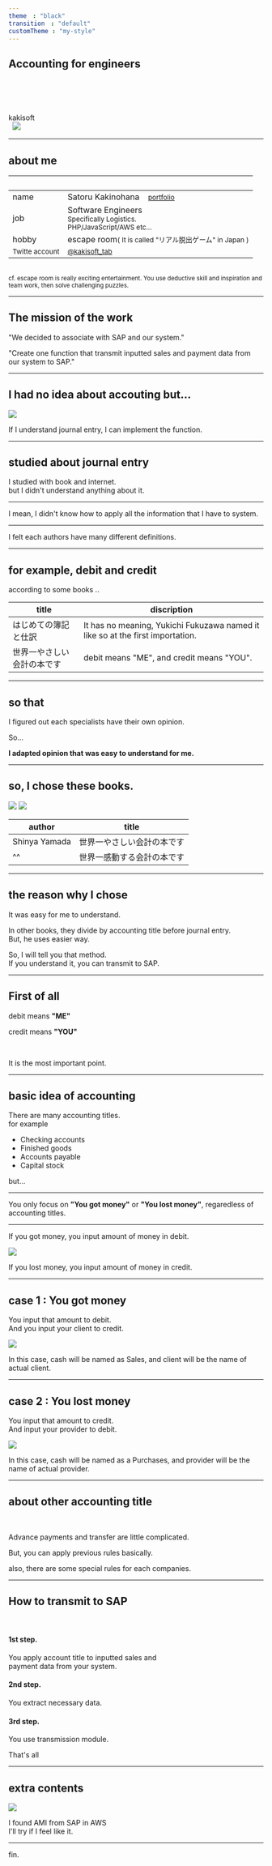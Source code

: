 ```yaml
---
theme　: "black"
transition　: "default"
customTheme : "my-style"
---
```

## Accounting for engineers

<br>
<br>
<br>
<br>
kakisoft
<br>
&nbsp;&nbsp;<img src="./assets/kakisoft_log
.png" style="max-width: 10%;">

---

## about me

&nbsp;  |  &nbsp;
-------------|---------------
name       | Satoru Kakinohana &nbsp;&nbsp;&nbsp;<small><a href="https://kakisoft-portfolio-v2.netlify.com/">portfolio</a></small>
job        | Software Engineers<br><small>Specifically Logistics.<br>PHP/JavaScript/AWS etc...</small>  
hobby      | escape room<small>( It is called "リアル脱出ゲーム" in Japan )</small>  
<small>Twitte account</small> | <small>[@kakisoft_tab](https://twitter.com/kakisoft_tab)</small>

<br>

<small>
cf. escape room is really exciting entertainment.  
You use deductive skill and inspiration and team work, then solve challenging puzzles.</small>

---

## The mission of the work

"We decided to associate with SAP and our system."  

"Create one function that transmit inputted sales and payment data from our system to SAP."  

---

## I had no idea about accouting but...  

<img src="./assets/001.png" style="max-width: 60%;">  

If I understand journal entry, I can implement the function.  

---

## studied about journal entry

I studied with book and internet.   
but I didn't understand anything about it.  

---

I mean, I didn't know how to apply all the information that I have to system.

---

I felt each authors have many different definitions.

---

## for example, debit and credit

according to some books ..

title | discription
-------------|---------------
はじめての簿記と仕訳       | It has no meaning, Yukichi Fukuzawa named it like so at the first importation.  
世界一やさしい会計の本です           | debit means "ME", and credit means "YOU".  


---

## so that

I figured out each specialists have their own opinion.  

So...  

**I adapted opinion that was easy to understand for me.**  

---

## so, I chose these books.

<img src="./assets/002.png" style="max-width: 20%;">  
<img src="./assets/003.png" style="max-width: 20%;">  

author | title
-------------|---------------
Shinya Yamada       | 世界一やさしい会計の本です
^^           | 世界一感動する会計の本です

---

## the reason why I chose

It was easy for me to understand.  

In other books, they divide by accounting title before journal entry.  
But, he uses easier way.  

So, I will tell you that method.  
If you understand it, you can transmit to SAP.  

---

## First of all

debit means **"ME"**  

credit means **"YOU"**  

<br>

It is the most important point.

---

## basic idea of accounting

There are many accounting titles.  
for example  

 * Checking accounts
 * Finished goods
 * Accounts payable
 * Capital stock

but...  

---

You only focus on **"You got money"** or **"You lost money"**, regaredless of accounting titles.  

---

If you got money, you input amount of money in debit.  

<img src="./assets/004.png">  

If you lost money, you input amount of money in credit.  

---

## case 1 : You got money  

You input that amount to debit.  
And you input your client to credit.  

<img src="./assets/005.png">  

In this case, cash will be named as Sales,
 and client will be the name of actual client.  

---

## case 2 : You lost money  

You input that amount to credit.  
And input your provider to debit.

<img src="./assets/006.png">  

In this case, cash will be named as a Purchases,
 and provider will be the name of actual provider.

---

## about other accounting title

<br>

Advance payments and transfer are little complicated.  

But, you can apply previous rules basically.  

also, there are some special rules for each companies.  

---

## How to transmit to SAP

<br>

#### 1st step.
You apply account title to inputted sales and   
payment data from your system.

#### 2nd step.
You extract necessary data.  

#### 3rd step.
You use transmission module.  


That's all  

---

## extra contents

<img src="./assets/007.png">  

I found AMI from SAP in AWS  
I'll try if I feel like it.  

---

fin.
